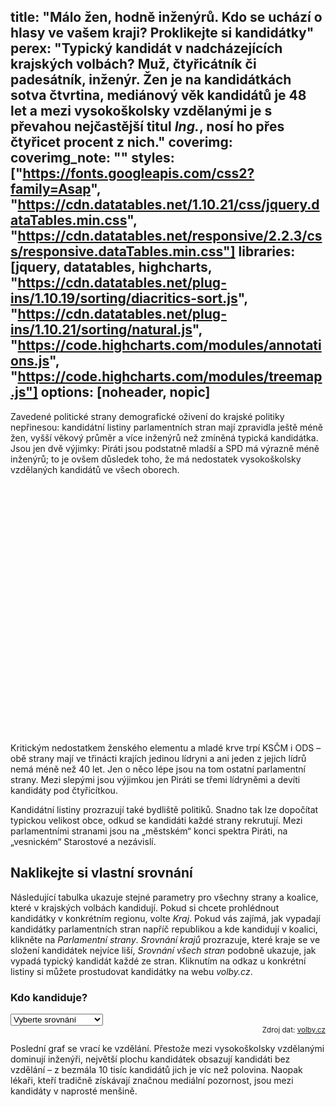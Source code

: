 title: "Málo žen, hodně inženýrů. Kdo se uchází o hlasy ve vašem kraji? Proklikejte si kandidátky"
perex: "Typický kandidát v nadcházejících krajských volbách? Muž, čtyřicátník či padesátník, inženýr. Žen je na kandidátkách sotva čtvrtina, mediánový věk kandidátů je 48 let a mezi vysokoškolsky vzdělanými je s převahou nejčastější titul <i>Ing.</i>, nosí ho přes čtyřicet procent z nich."
coverimg:
coverimg_note: ""
styles: ["https://fonts.googleapis.com/css2?family=Asap", "https://cdn.datatables.net/1.10.21/css/jquery.dataTables.min.css", "https://cdn.datatables.net/responsive/2.2.3/css/responsive.dataTables.min.css"]
libraries: [jquery, datatables, highcharts, "https://cdn.datatables.net/plug-ins/1.10.19/sorting/diacritics-sort.js", "https://cdn.datatables.net/plug-ins/1.10.21/sorting/natural.js", "https://code.highcharts.com/modules/annotations.js", "https://code.highcharts.com/modules/treemap.js"]
options: [noheader, nopic]
---
Zavedené politické strany demografické oživení do krajské politiky nepřinesou: kandidátní listiny parlamentních stran mají zpravidla ještě méně žen, vyšší věkový průměr a více inženýrů než zmíněná typická kandidátka. Jsou jen dvě výjimky: Piráti jsou podstatně mladší a SPD má výrazně méně inženýrů; to je ovšem důsledek toho, že má nedostatek vysokoškolsky vzdělaných kandidátů ve všech oborech.

<div id="demo" style="width:100%; height:400px"></div>

Kritickým nedostatkem ženského elementu a mladé krve trpí KSČM i ODS – obě strany mají ve třinácti krajích jedinou lídryni a ani jeden z jejich lídrů nemá méně než 40 let. Jen o něco lépe jsou na tom ostatní parlamentní strany. Mezi slepými jsou výjimkou jen Piráti se třemi lídryněmi a devíti kandidáty pod čtyřicítkou.

Kandidátní listiny prozrazují také bydliště politiků. Snadno tak lze dopočítat typickou velikost obce, odkud se kandidáti každé strany rekrutují. Mezi parlamentními stranami jsou na „městském“ konci spektra Piráti, na „vesnickém“ Starostové a nezávislí.

## Naklikejte si vlastní srovnání

Následující tabulka ukazuje stejné parametry pro všechny strany a koalice, které v krajských volbách kandidují. Pokud si chcete prohlédnout kandidátky v konkrétním regionu, volte _Kraj_. Pokud vás zajímá, jak vypadají kandidátky parlamentních stran napříč republikou a kde kandidují v koalici, klikněte na _Parlamentní strany_. _Srovnání krajů_ prozrazuje, které kraje se ve složení kandidátek nejvíce liší, _Srovnání všech stran_ podobně ukazuje, jak vypadá typický kandidát každé ze stran. Kliknutím na odkaz u konkrétní listiny si můžete prostudovat kandidátky na webu _volby.cz_.

<wide><div id="kandidatky">

<h3 id="pohled">Kdo kandiduje?</h3>

<select id="pohledSelect" required>
  <option value="" disabled selected hidden>Vyberte srovnání</option>
  <option value="kraj">Kraj</option>
  <option value="strana">Parlamentní strany</option>
  <option value="kraje">Srovnání krajů</option>
  <option value="strany">Srovnání všech stran</option>
</select>

<div id="secondLevel"></div>

<div id="detail"></div>

<div style="text-align: right;"><small>Zdroj dat: <a href="https://volby.cz/opendata/kz2020/kz2020_opendata.htm">volby.cz</a></small></div>

</div></wide>

Poslední graf se vrací ke vzdělání. Přestože mezi vysokoškolsky vzdělanými dominují inženýři, největší plochu kandidátek obsazují kandidáti bez vzdělání – z bezmála 10 tisíc kandidátů jich je víc než polovina. Naopak lékaři, kteří tradičně získávají značnou mediální pozornost, jsou mezi kandidáty v naprosté menšině.

<div id="tits" style="width:100%; height:400px"></div>